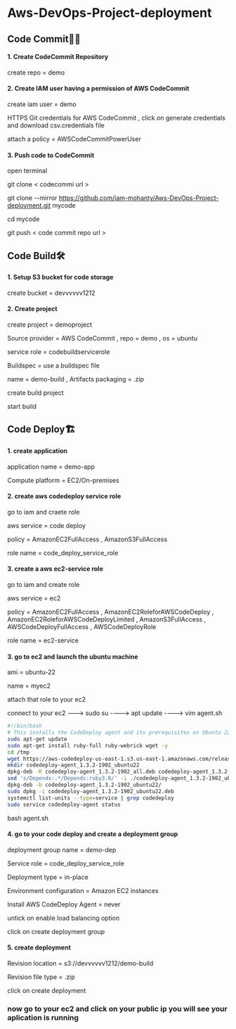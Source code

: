 # Aws-DevOps-Project-deployment

## Code Commit👨‍💻

#### 1. Create CodeCommit Repository

create repo = demo

#### 2. Create IAM user having a permission of AWS CodeCommit
 
create iam user = demo 

HTTPS Git credentials for AWS CodeCommit , click on generate credentials and download csv.credentials file

attach a policy = AWSCodeCommitPowerUser

#### 3.  Push code to CodeCommit

open terminal

git clone < codecommi url > 

git clone --mirror https://github.com/iam-mohanty/Aws-DevOps-Project-deployment.git mycode

cd mycode

git push < code commit repo url >

## Code Build🛠️

#### 1. Setup S3 bucket for code storage

create bucket = devvvvvv1212

#### 2. Create project

create project = demoproject

Source provider = AWS CodeCommit  , repo = demo  ,  os = ubuntu

service role = codebuildservicerole

Buildspec = use a buildspec file

name = demo-build   ,  Artifacts packaging  =  .zip

create build project

start build

## Code Deploy🏗️

#### 1. create application 

application name = demo-app  

Compute platform = EC2/On-premises

#### 2. create aws codedeploy service role

go to iam and craete role

aws service = code deploy

policy = AmazonEC2FullAccess , AmazonS3FullAccess

role name = code_deploy_service_role

#### 3. create a aws ec2-service role

go to iam and create role 

aws service = ec2

policy = AmazonEC2FullAccess , AmazonEC2RoleforAWSCodeDeploy , AmazonEC2RoleforAWSCodeDeployLimited , AmazonS3FullAccess , AWSCodeDeployFullAccess , AWSCodeDeployRole

role name = ec2-service

#### 3. go to ec2 and launch the ubuntu machine

ami = ubuntu-22

name = myec2

attach that role to your ec2

connect to your ec2  --->  sudo su  ---->  apt update    ---->  vim agent.sh

```sh
#!/bin/bash
# This installs the CodeDeploy agent and its prerequisites on Ubuntu 22.04.
sudo apt-get update
sudo apt-get install ruby-full ruby-webrick wget -y
cd /tmp
wget https://aws-codedeploy-us-east-1.s3.us-east-1.amazonaws.com/releases/codedeploy-agent_1.3.2-1902_all.deb
mkdir codedeploy-agent_1.3.2-1902_ubuntu22 
dpkg-deb -R codedeploy-agent_1.3.2-1902_all.deb codedeploy-agent_1.3.2-1902_ubuntu22 
sed 's/Depends:.*/Depends:ruby3.0/' -i ./codedeploy-agent_1.3.2-1902_ubuntu22/DEBIAN/control 
dpkg-deb -b codedeploy-agent_1.3.2-1902_ubuntu22/ 
sudo dpkg -i codedeploy-agent_1.3.2-1902_ubuntu22.deb
systemctl list-units --type=service | grep codedeploy 
sudo service codedeploy-agent status

```

bash agent.sh

#### 4. go to your code deploy and create a deployment group

deployment group name = demo-dep

Service role = code_deploy_service_role

Deployment type = in-place

Environment configuration  =  Amazon EC2 instances

Install AWS CodeDeploy Agent  = never

untick on enable load balancing option

click on create deployment group

#### 5. create deployment

Revision location  = s3://devvvvvv1212/demo-build

Revision file type = .zip

click on create deployment



### now go to your ec2 and click on your public ip you will see your aplication is running
